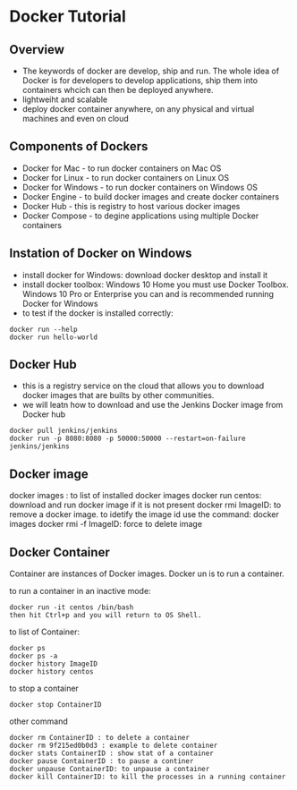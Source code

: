 # Docker Tutorial

## Overview
 - The keywords of docker are develop, ship and run. The whole idea of Docker is for developers to develop applications, ship them into containers whcich can then be deployed anywhere.
 - lightweiht and scalable
 - deploy docker container anywhere, on any physical and virtual machines and even on cloud
 
 ## Components of Dockers
 - Docker for Mac - to run docker containers on Mac OS
 - Docker for Linux - to run docker containers on Linux OS
 - Docker for Windows - to run docker containers on Windows OS
 - Docker Engine - to build docker images and create docker containers
 - Docker Hub - this is registry to host various docker images
 - Docker Compose - to degine applications using multiple Docker containers
 
 ## Instation of Docker on Windows
 
 - install docker for Windows: download docker desktop and install it
 - install docker toolbox: Windows 10 Home you must use Docker Toolbox. Windows 10 Pro or Enterprise you can and is recommended running Docker for Windows
 - to test if the docker is installed correctly:
 ```
 docker run --help
 docker run hello-world
 ```
 
 ## Docker Hub
 - this is a registry service on the cloud that allows you to download docker images that are builts by other communities. 
 - we will leatn how to download and use the Jenkins Docker image from Docker hub
 
 ```
 docker pull jenkins/jenkins
 docker run -p 8080:8080 -p 50000:50000 --restart=on-failure jenkins/jenkins
 ```
 
 ## Docker image
 docker images : to list of installed docker images
 docker run centos: download and run docker image if it is not present
 docker rmi ImageID: to remove a docker image. to idetify the image id use the command: docker images
 docker rmi -f ImageID: force to delete image
 
 ## Docker Container
 
Container are instances of Docker images.
Docker un is to run a container.

to run a container in an inactive mode:
```
docker run -it centos /bin/bash
then hit Ctrl+p and you will return to OS Shell.
```

to list of Container:
```
docker ps
docker ps -a
docker history ImageID 
docker history centos
```

to stop a container
```
docker stop ContainerID
```

other command
```
docker rm ContainerID : to delete a container
docker rm 9f215ed0b0d3 : example to delete container
docker stats ContainerID : show stat of a container
docker pause ContainerID : to pause a continer
docker unpause ContainerID: to unpause a container
docker kill ContainerID: to kill the processes in a running container
```
